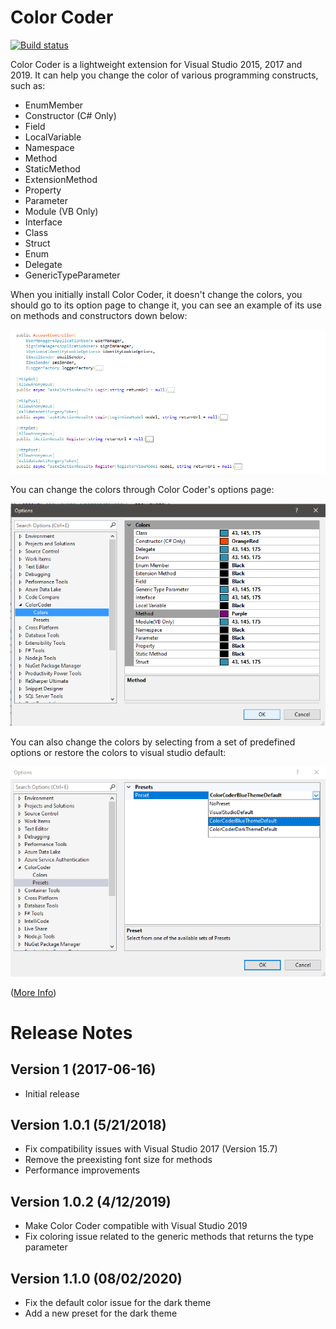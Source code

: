 # Color Coder
[![Build status](https://ci.appveyor.com/api/projects/status/vkftm32rfsm8rsv9?svg=true)](https://ci.appveyor.com/project/HamidMosalla/visualstudio-colorcoder)

Color Coder is a lightweight extension for Visual Studio 2015, 2017 and 2019. It can help you change the color of various programming constructs, such as:
      
* EnumMember          
* Constructor (C# Only)       
* Field               
* LocalVariable       
* Namespace           
* Method              
* StaticMethod        
* ExtensionMethod     
* Property            
* Parameter           
* Module (VB Only)              
* Interface           
* Class               
* Struct              
* Enum                
* Delegate            
* GenericTypeParameter

When you initially install Color Coder, it doesn't change the colors, you should go to its option page to change it, you can see an example of its use on methods and constructors down below:

![Color Coder C Sharp](ColorCoder/Resources/ColorCoderCSharp.png)

You can change the colors through Color Coder's options page:

![Color Coder Option Page](ColorCoder/Resources/ColorCoderOptionPage.png)

You can also change the colors by selecting from a set of predefined options or restore the colors to visual studio default:

![Color Coder Option Page Preset](ColorCoder/Resources/ColorCoderOptionPagePreset.png)

([More Info](http://hamidmosalla.com/color-coder))


# Release Notes

## Version 1 (**2017-06-16**)
- Initial release

## Version 1.0.1 (**5/21/2018**)
- Fix compatibility issues with Visual Studio 2017 (Version 15.7)
- Remove the preexisting font size for methods
- Performance improvements

## Version 1.0.2 (**4/12/2019**)
- Make Color Coder compatible with Visual Studio 2019
- Fix coloring issue related to the generic methods that returns the type parameter

## Version 1.1.0 (**08/02/2020**)
- Fix the default color issue for the dark theme
- Add a new preset for the dark theme
